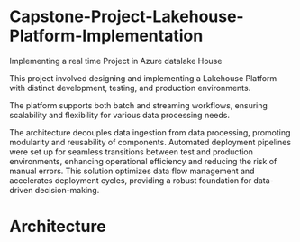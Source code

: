 # Capstone-Project-Lakehouse-Platform-Implementation
Implementing a real time Project in Azure datalake House

This project involved designing and implementing a Lakehouse Platform with distinct development, testing, and production environments. 

The platform supports both batch and streaming workflows, ensuring scalability and flexibility for various data processing needs. 

The architecture decouples data ingestion from data processing, promoting modularity and reusability of components. Automated deployment pipelines were set up for seamless transitions between test and production environments, enhancing operational efficiency and reducing the risk of manual errors. This solution optimizes data flow management and accelerates deployment cycles, providing a robust foundation for data-driven decision-making.

# Architecture
